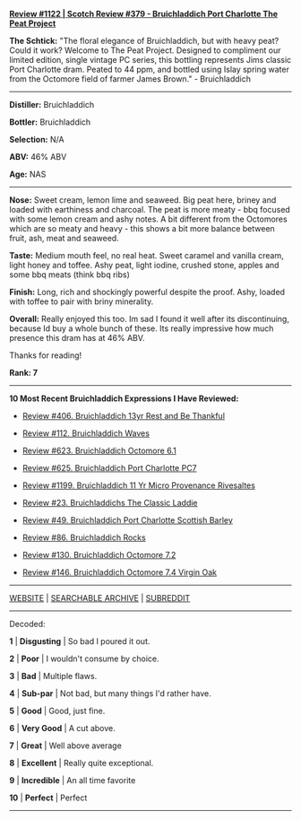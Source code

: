 
[**Review #1122 | Scotch Review #379 - Bruichladdich Port Charlotte The Peat Project**]( https://t8ke.review/review-1122-bruichladdich-port-charlotte-the-peat-project/)

**The Schtick:** "The floral elegance of Bruichladdich, but with heavy peat? Could it work? Welcome to The Peat Project. Designed to compliment our limited edition, single vintage PC series, this bottling represents Jims classic Port Charlotte dram. Peated to 44 ppm, and bottled using Islay spring water from the Octomore field of farmer James Brown." - Bruichladdich

-----

**Distiller:** Bruichladdich

**Bottler:** Bruichladdich

**Selection:** N/A

**ABV:**  46% ABV

**Age:** NAS 

-----

**Nose:**  Sweet cream, lemon lime and seaweed. Big peat here, briney and loaded with earthiness and charcoal. The peat is more meaty - bbq focused with some lemon cream and ashy notes. A bit different from the Octomores which are so meaty and heavy - this shows a bit more balance between fruit, ash, meat and seaweed.

**Taste:** Medium mouth feel, no real heat. Sweet caramel and vanilla cream, light honey and toffee. Ashy peat, light iodine, crushed stone, apples and some bbq meats (think bbq ribs)

**Finish:** Long, rich and shockingly powerful despite the proof. Ashy, loaded with toffee to pair with briny minerality.

**Overall:**  Really enjoyed this too. Im sad I found it well after its discontinuing, because Id buy a whole bunch of these. Its really impressive how much presence this dram has at 46% ABV.

Thanks for reading!

**Rank: 7**

----- 

**10 Most Recent Bruichladdich Expressions I Have Reviewed:** 

- [Review #406. Bruichladdich 13yr Rest and Be Thankful]( https://t8ke.review/review-406-bruichladdich-rest-and-be-thankful-13yr/) 

- [Review #112. Bruichladdich Waves]( https://t8ke.review/review-112-bruichladdich-waves/) 

- [Review #623. Bruichladdich Octomore 6.1]( https://t8ke.review/review-623-bruichladdich-octomore-61/) 

- [Review #625. Bruichladdich Port Charlotte PC7]( https://t8ke.review/review-625-bruichladdich-port-charlotte-pc7/) 

- [Review #1199. Bruichladdich 11 Yr Micro Provenance Rivesaltes]( https://t8ke.review/review-1199-bruichladdich-11-yr-micro-provenance-riveslates) 

- [Review #23. Bruichladdichs The Classic Laddie]( https://t8ke.review/review-23-bruichladdich-the-classic-laddie-scottish-barley/) 

- [Review #49. Bruichladdich Port Charlotte Scottish Barley]( https://t8ke.review/review-49-bruichladdich-port-charlotte-scottish-barley/) 

- [Review #86. Bruichladdich Rocks]( https://t8ke.review/review-86-bruichladdich-rocks/) 

- [Review #130. Bruichladdich Octomore 7.2]( https://t8ke.review/review-130-octomore-72/) 

- [Review #146. Bruichladdich Octomore 7.4 Virgin Oak]( https://t8ke.review/review-146-bruichladdich-octomore-74/) 

-----

[WEBSITE](https://t8ke.review) | [SEARCHABLE ARCHIVE](https://t8ke.review/review-archive/) | [SUBREDDIT](https://reddit.com/r/t8kereviews)

-----

Decoded:

**1** | **Disgusting** | So bad I poured it out.

**2** | **Poor** | I wouldn't consume by choice.

**3** | **Bad** | Multiple flaws.

**4** | **Sub-par** | Not bad, but many things I'd rather have.

**5** | **Good** | Good, just fine.

**6** | **Very Good** | A cut above.

**7** | **Great** | Well above average

**8** | **Excellent** | Really quite exceptional.

**9** | **Incredible** | An all time favorite

**10** | **Perfect** | Perfect

----

